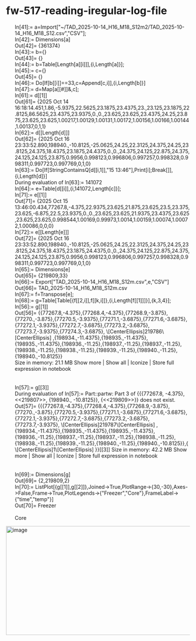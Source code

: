 # fw-517-reading-iregular-log-file
<ul>
In[41]:= a=Import["~/TAD_2025-10-14_H16_M18_S12m2/TAD_2025-10-14_H16_M18_S12.csv","CSV"];<br>
In[42]:= Dimensions[a]<br>
Out[42]= {361374}<br>
In[43]:= b={}<br>
Out[43]= {}<br>
In[44]:= b=Table[Length[a[[i]]],{i,Length[a]}];<br>
In[45]:= c={}<br>
Out[45]= {}<br>
In[46]:= Do[If[b[[i]]==33,c=Append[c,i]],{i,Length[b]}]<br>
In[47]:= d=Map[a[[#]]&,c];<br>
In[61]:= d[[1]]<br>
Out[61]= {2025 Oct 14 16:18:14.451,1.86,-5.9375,22.5625,23.1875,23.4375,23.,23.125,23.1875,22.8125,86.5625,23.4375,23.9375,0.,0.,23.625,23.625,23.4375,24.25,23.875,23.625,23.625,1.00217,1.00129,1.00131,1.00172,1.00156,1.00166,1.00144,1.00137,0,1,1}<br>
In[62]:= d[[Length[d]]]<br>
Out[62]= {2025 Oct 16 23:33:52.890,198940.,-10.8125,-25.0625,24.25,22.3125,24.375,24.25,23.8125,24.375,18.4375,23.1875,24.4375,0.,0.,24.375,24.125,22.875,24.375,24.125,24.125,23.875,0.9956,0.998123,0.996806,0.997257,0.998328,0.998311,0.997723,0.997769,0,1,0}<br>
In[63]:= Do[If[StringContainsQ[d[[i,1]],"15 13:46"],Print[i];Break[]],{i,Length[d]}]<br>
During evaluation of In[63]:= 141072<br>
In[64]:= e=Table[d[[i]],{i,141072,Length[c]}];<br>
In[71]:= e[[1]]<br>
Out[71]= {2025 Oct 15 13:46:00.434,77267.8,-4.375,22.9375,23.625,21.875,23.625,23.5,23.375,23.625,-6.875,22.5,23.9375,0.,0.,23.625,23.625,21.9375,23.4375,23.625,23.625,23.625,0.998544,1.00169,0.99973,1.0014,1.00159,1.00074,1.00072,1.00086,0,0,0}<br>
In[72]:= e[[Length[e]]]<br>
Out[72]= {2025 Oct 16 23:33:52.890,198940.,-10.8125,-25.0625,24.25,22.3125,24.375,24.25,23.8125,24.375,18.4375,23.1875,24.4375,0.,0.,24.375,24.125,22.875,24.375,24.125,24.125,23.875,0.9956,0.998123,0.996806,0.997257,0.998328,0.998311,0.997723,0.997769,0,1,0}<br>
In[65]:= Dimensions[e]<br>
Out[65]= {219809,33}<br>
In[66]:= Export["TAD_2025-10-14_H16_M18_S12m.csv",e,"CSV"]<br>
Out[66]= TAD_2025-10-14_H16_M18_S12m.csv<br>
In[67]:= f=Transpose[e];<br>
In[68]:= g=Table[Table[{f[[2,i]],f[[k,i]]},{i,Length[f[[1]]]}],{k,3,4}];<br>
In[56]:= g[[1]]<br>
Out[56]= {{77267.8,-4.375},{77268.4,-4.375},{77268.9,-3.875},{77270.,-3.875},{77270.5,-3.9375},{77271.1,-3.6875},{77271.6,-3.6875},{77272.1,-3.9375},{77272.7,-3.6875},{77273.2,-3.6875},{77273.7,-3.9375},{77274.3,-3.6875}, \[CenterEllipsis]219786\[CenterEllipsis] ,{198934.,-11.4375},{198935.,-11.4375},{198935.,-11.4375},{198936.,-11.25},{198937.,-11.25},{198937.,-11.25},{198938.,-11.25},{198938.,-11.25},{198939.,-11.25},{198940.,-11.25},{198940.,-10.8125}}<br>
Size in memory: 21.1 MB 	Show more  |  Show all  |  Iconize  |  Store full expression in notebook<br>
<br>
<br>
In[57]:= g[[3]]<br>
During evaluation of In[57]:= Part::partw: Part 3 of {{{77267.8, -4.375}, <<219807>>, {198940., -10.8125}}, {<<219809>>}} does not exist.
Out[57]= {{{77267.8,-4.375},{77268.4,-4.375},{77268.9,-3.875},{77270.,-3.875},{77270.5,-3.9375},{77271.1,-3.6875},{77271.6,-3.6875},{77272.1,-3.9375},{77272.7,-3.6875},{77273.2,-3.6875},{77273.7,-3.9375}, \[CenterEllipsis]219787\[CenterEllipsis] ,{198934.,-11.4375},{198935.,-11.4375},{198935.,-11.4375},{198936.,-11.25},{198937.,-11.25},{198937.,-11.25},{198938.,-11.25},{198938.,-11.25},{198939.,-11.25},{198940.,-11.25},{198940.,-10.8125}},{ \[CenterEllipsis]1\[CenterEllipsis] }}[[3]]
Size in memory: 42.2 MB 	Show more  |  Show all  |  Iconize  |  Store full expression in notebook<br>
<br>
<br>
In[69]:= Dimensions[g]<br>
Out[69]= {2,219809,2}<br>
In[70]:= ListPlot[{g[[1]],g[[2]]},Joined->True,PlotRange->{30,-30},Axes->False,Frame->True,PlotLegends->{"Freezer","Core"},FrameLabel->{"time","temp"}]<br>
Out[70]= 	Freezer<br>
<br>
Core<br>
</ul>

<img width="725" height="298" alt="image" src="https://github.com/user-attachments/assets/b8c8dd94-fbf2-4195-ae94-56ee2f75554b" />
